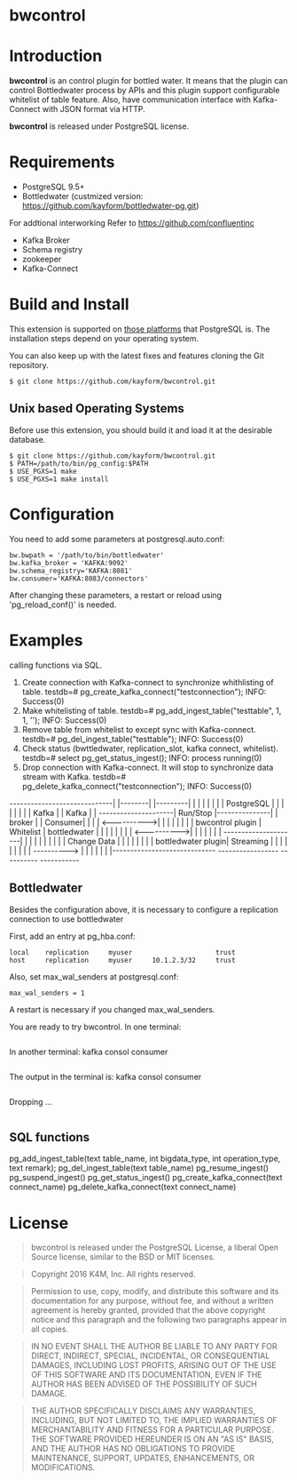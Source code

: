 # bwcontrol

Introduction
============

**bwcontrol** is an control plugin for bottled water. It means that the plugin can control Bottledwater process by APIs and this plugin support configurable whitelist of table feature. Also, have communication interface with Kafka-Connect with JSON format via HTTP.

**bwcontrol** is released under PostgreSQL license.

Requirements
============

* PostgreSQL 9.5+
* Bottledwater (custmized version: https://github.com/kayform/bottledwater-pg.git)

For addtional interworking
Refer to https://github.com/confluentinc

* Kafka Broker
* Schema registry
* zookeeper
* Kafka-Connect

Build and Install
=================

This extension is supported on [those platforms](http://www.postgresql.org/docs/current/static/supported-platforms.html) that PostgreSQL is. The installation steps depend on your operating system.

You can also keep up with the latest fixes and features cloning the Git repository.

```
$ git clone https://github.com/kayform/bwcontrol.git
```

Unix based Operating Systems
----------------------------

Before use this extension, you should build it and load it at the desirable database.

```
$ git clone https://github.com/kayform/bwcontrol.git
$ PATH=/path/to/bin/pg_config:$PATH
$ USE_PGXS=1 make
$ USE_PGXS=1 make install
```

Configuration
=============

You need to add some  parameters at postgresql.auto.conf:

```
bw.bwpath = '/path/to/bin/bottledwater'
bw.kafka_broker = 'KAFKA:9092'
bw.schema_registry='KAFKA:8081'
bw.consumer='KAFKA:8083/connectors'
```

After changing these parameters, a restart or reload using 'pg_reload_conf()' is needed.

Examples
========

calling functions via SQL.
1. Create connection with Kafka-connect to synchronize whithlisting of table.
	testdb=# pg_create_kafka_connect("testconnection");
	INFO:  Success(0)
2. Make whitelisting of table.
	testdb=# pg_add_ingest_table("testtable", 1, 1, '');
	INFO:  Success(0)
3. Remove table from whitelist to except sync with Kafka-connect.
	testdb=# pg_del_ingest_table("testtable");
	INFO:  Success(0)
4. Check status (bwttledwater, replication_slot, kafka connect, whitelist).
	testdb=# select pg_get_status_ingest();
	INFO:  process running(0)
5. Drop connection with Kafka-connect. It will stop to synchronize data stream with Kafka.
	testdb=# pg_delete_kafka_connect("testconnection");
	INFO:  Success(0)


 -----------------------------|									|--------|	|---------|
 |                            |    								|        |  |         |
 |  PostgreSQL                |                                 |        |  |         |
 |                            |                                 | Kafka  |  | Kafka   |
 |		 ---------------------|  Run/Stop   |---------------|   | broker |  | Consumer|
 |		 |                    | <---------->|               |   |        |  |         |
 |       | bwcontrol plugin   |  Whitelist  | bottledwater  |   |        |  |         |
 |       |                    | <---------->|               |   |        |  |         |
 |		 ---------------------|			    |               |   |        |  |         |
 |       |                    | Change Data |               |   |		 |  |		  |
 |       | bottledwater plugin|  Streaming  |               |   |        |  |         |
 |       |                    | ----------> |               |   |        |  |         |
 |-----------------------------	 		    -----------------   ----------  -----------



Bottledwater
--------------

Besides the configuration above, it is necessary to configure a replication connection to use bottledwater

First, add an entry at pg_hba.conf:

```
local    replication     myuser                     trust
host     replication     myuser     10.1.2.3/32     trust
```

Also, set max_wal_senders at postgresql.conf:

```
max_wal_senders = 1
```

A restart is necessary if you changed max_wal_senders.

You are ready to try bwcontrol. In one terminal:

```
```

In another terminal: kafka consol consumer

```
```

The output in the terminal is: kafka consol consumer

```
```

Dropping ...

```
```

SQL functions
-------------

pg_add_ingest_table(text table_name, int bigdata_type, int operation_type, text remark);
pg_del_ingest_table(text table_name)
pg_resume_ingest()
pg_suspend_ingest()
pg_get_status_ingest()
pg_create_kafka_connect(text connect_name)
pg_delete_kafka_connect(text connect_name)

License
=======
> bwcontrol is released under the PostgreSQL License, a liberal Open Source license, similar to the BSD or MIT licenses.

> Copyright 2016 K4M, Inc. All rights reserved.

> Permission to use, copy, modify, and distribute this software and its documentation for any purpose, without fee, and without a written agreement is hereby granted, provided that the above copyright notice and this paragraph and the following two paragraphs appear in all copies.

> IN NO EVENT SHALL THE AUTHOR BE LIABLE TO ANY PARTY FOR DIRECT, INDIRECT, SPECIAL, INCIDENTAL, OR CONSEQUENTIAL DAMAGES, INCLUDING LOST PROFITS, ARISING OUT OF THE USE OF THIS SOFTWARE AND ITS DOCUMENTATION, EVEN IF THE AUTHOR HAS BEEN ADVISED OF THE POSSIBILITY OF SUCH DAMAGE.

> THE AUTHOR SPECIFICALLY DISCLAIMS ANY WARRANTIES, INCLUDING, BUT NOT LIMITED TO, THE IMPLIED WARRANTIES OF MERCHANTABILITY AND FITNESS FOR A PARTICULAR PURPOSE. THE SOFTWARE PROVIDED HEREUNDER IS ON AN "AS IS" BASIS, AND THE AUTHOR HAS NO OBLIGATIONS TO PROVIDE MAINTENANCE, SUPPORT, UPDATES, ENHANCEMENTS, OR MODIFICATIONS.

>
